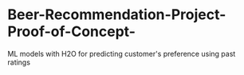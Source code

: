 # Beer-Recommendation-Project-Proof-of-Concept-
ML models with H2O for predicting customer's preference using past ratings
